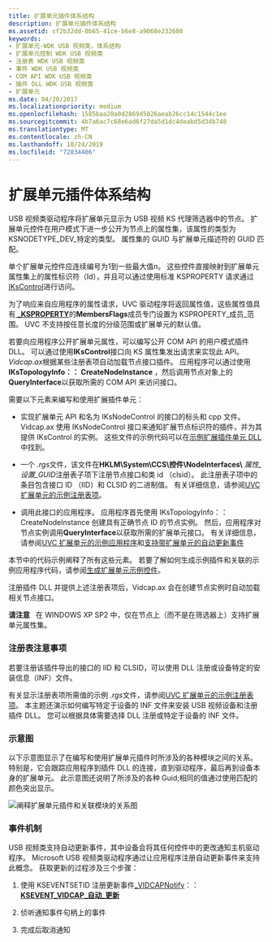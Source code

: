 ```yaml
---
title: 扩展单元插件体系结构
description: 扩展单元插件体系结构
ms.assetid: cf2b32dd-0b65-41ce-b6e8-a9068e232600
keywords:
- 扩展单元-WDK USB 视频类，体系结构
- 扩展单元控制 WDK USB 视频类
- 注册表 WDK USB 视频类
- 事件 WDK USB 视频类
- COM API WDK USB 视频类
- 插件 DLL WDK USB 视频类
- 扩展单元
ms.date: 04/20/2017
ms.localizationpriority: medium
ms.openlocfilehash: 1585baa20a0d2869d5026aeab26cc14c1544c1ee
ms.sourcegitcommit: 4b7a6ac7c68e6ad6f27da5d1dc4deabd5d34b748
ms.translationtype: MT
ms.contentlocale: zh-CN
ms.lasthandoff: 10/24/2019
ms.locfileid: "72834406"
---
```

# <a name="extension-unit-plug-in-architecture"></a>扩展单元插件体系结构


USB 视频类驱动程序将扩展单元显示为 USB 视频 KS 代理筛选器中的节点。 扩展单元控件在用户模式下进一步公开为节点上的属性集，该属性的类型为 KSNODETYPE\_DEV\_特定的类型。 属性集的 GUID 与扩展单元描述符的 GUID 匹配。

单个扩展单元控件应连续编号为1到一些最大值*n*。 这些控件直接映射到扩展单元属性集上的属性标识符（Id），并且可以通过使用标准 KSPROPERTY 请求通过[IKsControl](https://docs.microsoft.com/windows-hardware/drivers/ddi/ksproxy/nn-ksproxy-ikscontrol)进行访问。

为了响应来自应用程序的属性请求，UVC 驱动程序将返回属性值，这些属性值具有[ **\_KSPROPERTY**](https://docs.microsoft.com/windows-hardware/drivers/ddi/ks/ns-ks-ksproperty_membersheader)的**MembersFlags**成员专门设置为 KSPROPERTY\_成员\_范围。 UVC 不支持按任意长度的分级范围或扩展单元的默认值。

若要向应用程序公开扩展单元属性，可以编写公开 COM API 的用户模式插件 DLL。 可以通过使用**IKsControl**接口向 KS 属性集发出请求来实现此 API。 *Vidcap.ax*根据某些注册表项自动加载节点接口插件。 应用程序可以通过使用**IKsTopologyInfo：： CreateNodeInstance** ，然后调用节点对象上的**QueryInterface**以获取所需的 COM API 来访问接口。

需要以下元素来编写和使用扩展插件单元：

- 实现扩展单元 API 和名为 IKsNodeControl 的接口的标头和 cpp 文件。 Vidcap.ax 使用 IKsNodeControl 接口来通知扩展节点标识符的插件，并为其提供 IKsControl 的实例。 这些文件的示例代码可以在[示例扩展插件单元 DLL](sample-extension-unit-plug-in-dll.md)中找到。

- 一个 *.rgs*文件，该文件在**HKLM\\System\\CCS\\控件\\NodeInterfaces\\** <em>属性\_设置\_GUID</em>注册表子项下注册节点接口和类 id （clsid）。 此注册表子项中的条目包含接口 ID （IID）和 CLSID 的二进制值。 有关详细信息，请参阅[UVC 扩展单元的示例注册表项](sample-registry-entry-for-uvc-extension-units.md)。

- 调用此接口的应用程序。 应用程序首先使用 IKsTopologyInfo：： CreateNodeInstance 创建具有正确节点 ID 的节点实例。 然后，应用程序对节点实例调用**QueryInterface**以获取所需的扩展单元接口。 有关详细信息，请参阅[UVC 扩展单元的示例应用程序](sample-application-for-uvc-extension-units.md)和[支持带扩展单元的自动更新事件](supporting-autoupdate-events-with-extension-units.md)

本节中的代码示例阐释了所有这些元素。 若要了解如何生成示例插件和关联的示例应用程序代码，请参阅[生成扩展单元示例控件](building-the-extension-unit-sample-control.md)。

注册插件 DLL 并提供上述注册表项后，Vidcap.ax 会在创建节点实例时自动加载相关节点接口。

**请注意**   在 WINDOWS XP SP2 中，仅在节点上（而不是在筛选器上）支持扩展单元属性集。

 

### <a name="registry-considerations"></a>注册表注意事项

若要注册该插件导出的接口的 IID 和 CLSID，可以使用 DLL 注册或设备特定的安装信息（INF）文件。

有关显示注册表项所需值的示例 *.rgs*文件，请参阅[UVC 扩展单元的示例注册表项](sample-registry-entry-for-uvc-extension-units.md)。 本主题还演示如何编写特定于设备的 INF 文件来安装 USB 视频设备和注册插件 DLL。 您可以根据具体需要选择 DLL 注册或特定于设备的 INF 文件。

### <a name="schematic"></a>示意图

以下示意图显示了在编写和使用扩展单元插件时所涉及的各种模块之间的关系。 特别是，它会跟踪应用程序到插件 DLL 的连接，直到驱动程序，最后再到设备本身的扩展单元。 此示意图还说明了所涉及的各种 Guid;相同的值通过使用匹配的颜色突出显示。

![阐释扩展单元插件和关联模块的关系图](images/usbvidextension.gif)

### <a name="eventing-mechanisms"></a>事件机制

USB 视频类支持自动更新事件，其中设备会将其任何控件中的更改通知主机驱动程序。 Microsoft USB 视频类驱动程序通过让应用程序注册自动更新事件来支持此概念。 获取更新的过程涉及三个步骤：

1.  使用 KSEVENTSETID 注册更新事件[\_VIDCAPNotify](https://docs.microsoft.com/windows-hardware/drivers/stream/kseventsetid-vidcapnotify)：：[**KSEVENT\_VIDCAP\_自动\_更新**](https://docs.microsoft.com/windows-hardware/drivers/stream/ksevent-vidcap-auto-update)

2.  侦听通知事件句柄上的事件

3.  完成后取消通知

 

 




